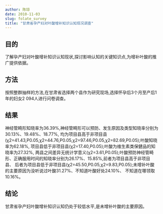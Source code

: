 ```yaml
---
author: 陈琼
date: 2010-11-03
slug: folate_survey
title: "甘肃省孕产妇对叶酸增补知识认知现况调查"
---
```


## 目的
了解孕产妇对叶酸增补知识认知现状,探讨影响认知的关键知识点,为增补叶酸的推广提供依据。

## 方法
按照整群抽样的方法,在甘肃省选择两个县作为研究现场,选择怀孕后3个月至产后1年的妇女2 094人进行问卷调查。

## 结果 
神经管畸形知晓率为36.39%,神经管畸形可以预防、发生原因及类型知晓率分别为30.13%、19.48%、18.77%,
均为项目县高于非项目县(χ2=41.43,P0.05,χ2=44.76,P0.05,χ2=97.46,P0.05,χ2=82.69,P0.05);叶酸知晓率为62.18%,
项目县低于非项目县(χ2=17.40,P0.05);叶酸为维生素类保健品的知晓率为27.32%,
两县之间差异无统计学意义(χ2=3.61,P0.05);叶酸预防神经管畸形、正确服用时间的知晓率分别为26.17%、15.85%,前者为项目县高于非项目县、
后者为项目县低于非项目县(χ2=45.50,P0.05,χ2=9.83,P0.05);未增补叶酸的主要原因为没听说过叶酸31.27%、不知道叶酸好处24.10%、
不知道在哪领取10.16%。

## 结论
甘肃省孕产妇叶酸增补知识认知仍处于较低水平,是未增补叶酸的主要原因。